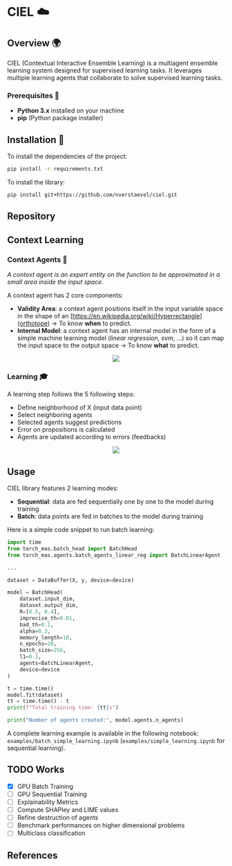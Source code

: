 # CIEL ☁️

## Overview 🌍

CIEL (Contextual Interactive Ensemble Learning) is a multiagent ensemble learning system designed for supervised learning tasks. It leverages multiple learning agents that collaborate to solve supervised learning tasks.

### Prerequisites 🔑

- **Python 3.x** installed on your machine
- **pip** (Python package installer)

## Installation 💾

To install the dependencies of the project:

```bash
pip install -r requirements.txt
```

To install the library:

```bash
pip install git+https://github.com/nverstaevel/ciel.git
```

## Repository

## Context Learning

### Context Agents 🤖

_A context agent is an expert entity on the function to be approximated in a small area inside the input space._

A context agent has 2 core components:

- **Validity Area**: a context agent positions itself in the input variable space in the shape of an [https://en.wikipedia.org/wiki/Hyperrectangle](orthotope) → To know **when** to predict.
- **Internal Model**: a context agent has an internal model in the form of a simple machine learning model (_linear regression_, _svm_, ...) so it can map the input space to the output space → To know **what** to predict.

<p align="center"><image src="images/context_agent_structure.png"></p>

### Learning 🎓

A learning step follows the 5 following steps:

- Define neighborhood of X (input data point)
- Select neighboring agents
- Selected agents suggest predictions
- Error on propositions is calculated
- Agents are updated according to errors (feedbacks)

<p align="center"><image src="images/learning_with_context_agents.gif"></p>

## Usage

CIEL library features 2 learning modes:

- **Sequential**: data are fed sequentially one by one to the model during training
- **Batch**: data points are fed in batches to the model during training

Here is a simple code snippet to run batch learning:

```python
import time
from torch_mas.batch_head import BatchHead
from torch_mas.agents.batch_agents_linear_reg import BatchLinearAgent

...

dataset = DataBuffer(X, y, device=device)

model = BatchHead(
    dataset.input_dim,
    dataset.output_dim,
    R=[0.5, 0.4],
    imprecise_th=0.01,
    bad_th=0.1,
    alpha=0.3,
    memory_length=10,
    n_epochs=20,
    batch_size=256,
    l1=0.1,
    agents=BatchLinearAgent,
    device=device
)

t = time.time()
model.fit(dataset)
tt = time.time() - t
print(f"Total training time: {tt}s")

print("Number of agents created:", model.agents.n_agents)
```

A complete learning example is available in the following notebook: `examples/batch_simple_learning.ipynb` (`examples/simple_learning.ipynb` for sequential learning).

## TODO Works

- [x] GPU Batch Training
- [ ] GPU Sequential Training
- [ ] Explainability Metrics
- [ ] Compute SHAPley and LIME values
- [ ] Refine destruction of agents
- [ ] Benchmark performances on higher dimensional problems
- [ ] Multiclass classification

## References

